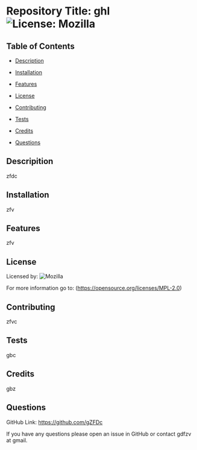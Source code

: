   
  # Repository Title:   ghl     ![License: Mozilla](https://img.shields.io/badge/license-Mozilla-blue.svg) 
    

  ## Table of Contents

  * [Description](#description)

  * [Installation](#installation)

  * [Features](#features)

  * [License](#license)

  * [Contributing](#contributing)

  * [Tests](#tests)

  * [Credits](#credits)

  * [Questions](#questions)

  ## Descripition

  zfdc

  ## Installation

  zfv

  ## Features

  zfv

  ## License

  Licensed by:  ![Mozilla](https://opensource.org/licenses/MPL-2.0)
  
  For more information go to:  (https://opensource.org/licenses/MPL-2.0)

  ## Contributing

  zfvc

  ## Tests

  gbc  

  ## Credits

  gbz

  ## Questions

   GitHub Link:   https://github.com/gZFDc

   If you have any questions please open an issue in GitHub or contact gdfzv at gmail.
